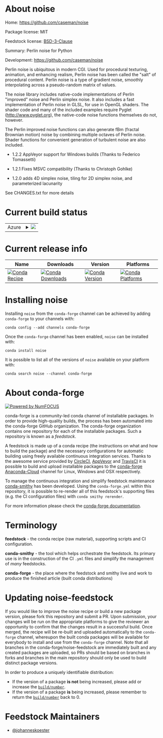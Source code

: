 About noise
===========

Home: https://github.com/caseman/noise

Package license: MIT

Feedstock license: [BSD-3-Clause](https://github.com/conda-forge/noise-feedstock/blob/master/LICENSE.txt)

Summary: Perlin noise for Python

Development: https://github.com/caseman/noise

Perlin noise is ubiquitous in modern CGI. Used for procedural texturing,
animation, and enhancing realism, Perlin noise has been called the "salt" of
procedural content. Perlin noise is a type of gradient noise, smoothly
interpolating across a pseudo-random matrix of values.

The noise library includes native-code implementations of Perlin "improved"
noise and Perlin simplex noise. It also includes a fast implementation of
Perlin noise in GLSL, for use in OpenGL shaders. The shader code and many of
the included examples require Pyglet (http://www.pyglet.org), the native-code
noise functions themselves do not, however.

The Perlin improved noise functions can also generate fBm (fractal Brownian
motion) noise by combining multiple octaves of Perlin noise. Shader functions
for convenient generation of turbulent noise are also included.

- 1.2.2 AppVeyor support for Windows builds (Thanks to Federico Tomassetti)

- 1.2.1 Fixes MSVC compatibility (Thanks to Christoph Gohlke)

- 1.2.0 adds 4D simplex noise, tiling for 2D simplex noise, 
  and parameterized lacunarity

See CHANGES.txt for more details

Current build status
====================


<table>
    
  <tr>
    <td>Azure</td>
    <td>
      <details>
        <summary>
          <a href="https://dev.azure.com/conda-forge/feedstock-builds/_build/latest?definitionId=691&branchName=master">
            <img src="https://dev.azure.com/conda-forge/feedstock-builds/_apis/build/status/noise-feedstock?branchName=master">
          </a>
        </summary>
        <table>
          <thead><tr><th>Variant</th><th>Status</th></tr></thead>
          <tbody><tr>
              <td>linux_64_python3.6.____73_pypy</td>
              <td>
                <a href="https://dev.azure.com/conda-forge/feedstock-builds/_build/latest?definitionId=691&branchName=master">
                  <img src="https://dev.azure.com/conda-forge/feedstock-builds/_apis/build/status/noise-feedstock?branchName=master&jobName=linux&configuration=linux_64_python3.6.____73_pypy" alt="variant">
                </a>
              </td>
            </tr><tr>
              <td>linux_64_python3.6.____cpython</td>
              <td>
                <a href="https://dev.azure.com/conda-forge/feedstock-builds/_build/latest?definitionId=691&branchName=master">
                  <img src="https://dev.azure.com/conda-forge/feedstock-builds/_apis/build/status/noise-feedstock?branchName=master&jobName=linux&configuration=linux_64_python3.6.____cpython" alt="variant">
                </a>
              </td>
            </tr><tr>
              <td>linux_64_python3.7.____cpython</td>
              <td>
                <a href="https://dev.azure.com/conda-forge/feedstock-builds/_build/latest?definitionId=691&branchName=master">
                  <img src="https://dev.azure.com/conda-forge/feedstock-builds/_apis/build/status/noise-feedstock?branchName=master&jobName=linux&configuration=linux_64_python3.7.____cpython" alt="variant">
                </a>
              </td>
            </tr><tr>
              <td>linux_64_python3.8.____cpython</td>
              <td>
                <a href="https://dev.azure.com/conda-forge/feedstock-builds/_build/latest?definitionId=691&branchName=master">
                  <img src="https://dev.azure.com/conda-forge/feedstock-builds/_apis/build/status/noise-feedstock?branchName=master&jobName=linux&configuration=linux_64_python3.8.____cpython" alt="variant">
                </a>
              </td>
            </tr><tr>
              <td>linux_64_python3.9.____cpython</td>
              <td>
                <a href="https://dev.azure.com/conda-forge/feedstock-builds/_build/latest?definitionId=691&branchName=master">
                  <img src="https://dev.azure.com/conda-forge/feedstock-builds/_apis/build/status/noise-feedstock?branchName=master&jobName=linux&configuration=linux_64_python3.9.____cpython" alt="variant">
                </a>
              </td>
            </tr><tr>
              <td>osx_64_python3.6.____73_pypy</td>
              <td>
                <a href="https://dev.azure.com/conda-forge/feedstock-builds/_build/latest?definitionId=691&branchName=master">
                  <img src="https://dev.azure.com/conda-forge/feedstock-builds/_apis/build/status/noise-feedstock?branchName=master&jobName=osx&configuration=osx_64_python3.6.____73_pypy" alt="variant">
                </a>
              </td>
            </tr><tr>
              <td>osx_64_python3.6.____cpython</td>
              <td>
                <a href="https://dev.azure.com/conda-forge/feedstock-builds/_build/latest?definitionId=691&branchName=master">
                  <img src="https://dev.azure.com/conda-forge/feedstock-builds/_apis/build/status/noise-feedstock?branchName=master&jobName=osx&configuration=osx_64_python3.6.____cpython" alt="variant">
                </a>
              </td>
            </tr><tr>
              <td>osx_64_python3.7.____cpython</td>
              <td>
                <a href="https://dev.azure.com/conda-forge/feedstock-builds/_build/latest?definitionId=691&branchName=master">
                  <img src="https://dev.azure.com/conda-forge/feedstock-builds/_apis/build/status/noise-feedstock?branchName=master&jobName=osx&configuration=osx_64_python3.7.____cpython" alt="variant">
                </a>
              </td>
            </tr><tr>
              <td>osx_64_python3.8.____cpython</td>
              <td>
                <a href="https://dev.azure.com/conda-forge/feedstock-builds/_build/latest?definitionId=691&branchName=master">
                  <img src="https://dev.azure.com/conda-forge/feedstock-builds/_apis/build/status/noise-feedstock?branchName=master&jobName=osx&configuration=osx_64_python3.8.____cpython" alt="variant">
                </a>
              </td>
            </tr><tr>
              <td>osx_64_python3.9.____cpython</td>
              <td>
                <a href="https://dev.azure.com/conda-forge/feedstock-builds/_build/latest?definitionId=691&branchName=master">
                  <img src="https://dev.azure.com/conda-forge/feedstock-builds/_apis/build/status/noise-feedstock?branchName=master&jobName=osx&configuration=osx_64_python3.9.____cpython" alt="variant">
                </a>
              </td>
            </tr><tr>
              <td>win_64_python3.6.____cpython</td>
              <td>
                <a href="https://dev.azure.com/conda-forge/feedstock-builds/_build/latest?definitionId=691&branchName=master">
                  <img src="https://dev.azure.com/conda-forge/feedstock-builds/_apis/build/status/noise-feedstock?branchName=master&jobName=win&configuration=win_64_python3.6.____cpython" alt="variant">
                </a>
              </td>
            </tr><tr>
              <td>win_64_python3.7.____cpython</td>
              <td>
                <a href="https://dev.azure.com/conda-forge/feedstock-builds/_build/latest?definitionId=691&branchName=master">
                  <img src="https://dev.azure.com/conda-forge/feedstock-builds/_apis/build/status/noise-feedstock?branchName=master&jobName=win&configuration=win_64_python3.7.____cpython" alt="variant">
                </a>
              </td>
            </tr><tr>
              <td>win_64_python3.8.____cpython</td>
              <td>
                <a href="https://dev.azure.com/conda-forge/feedstock-builds/_build/latest?definitionId=691&branchName=master">
                  <img src="https://dev.azure.com/conda-forge/feedstock-builds/_apis/build/status/noise-feedstock?branchName=master&jobName=win&configuration=win_64_python3.8.____cpython" alt="variant">
                </a>
              </td>
            </tr><tr>
              <td>win_64_python3.9.____cpython</td>
              <td>
                <a href="https://dev.azure.com/conda-forge/feedstock-builds/_build/latest?definitionId=691&branchName=master">
                  <img src="https://dev.azure.com/conda-forge/feedstock-builds/_apis/build/status/noise-feedstock?branchName=master&jobName=win&configuration=win_64_python3.9.____cpython" alt="variant">
                </a>
              </td>
            </tr>
          </tbody>
        </table>
      </details>
    </td>
  </tr>
</table>

Current release info
====================

| Name | Downloads | Version | Platforms |
| --- | --- | --- | --- |
| [![Conda Recipe](https://img.shields.io/badge/recipe-noise-green.svg)](https://anaconda.org/conda-forge/noise) | [![Conda Downloads](https://img.shields.io/conda/dn/conda-forge/noise.svg)](https://anaconda.org/conda-forge/noise) | [![Conda Version](https://img.shields.io/conda/vn/conda-forge/noise.svg)](https://anaconda.org/conda-forge/noise) | [![Conda Platforms](https://img.shields.io/conda/pn/conda-forge/noise.svg)](https://anaconda.org/conda-forge/noise) |

Installing noise
================

Installing `noise` from the `conda-forge` channel can be achieved by adding `conda-forge` to your channels with:

```
conda config --add channels conda-forge
```

Once the `conda-forge` channel has been enabled, `noise` can be installed with:

```
conda install noise
```

It is possible to list all of the versions of `noise` available on your platform with:

```
conda search noise --channel conda-forge
```


About conda-forge
=================

[![Powered by NumFOCUS](https://img.shields.io/badge/powered%20by-NumFOCUS-orange.svg?style=flat&colorA=E1523D&colorB=007D8A)](http://numfocus.org)

conda-forge is a community-led conda channel of installable packages.
In order to provide high-quality builds, the process has been automated into the
conda-forge GitHub organization. The conda-forge organization contains one repository
for each of the installable packages. Such a repository is known as a *feedstock*.

A feedstock is made up of a conda recipe (the instructions on what and how to build
the package) and the necessary configurations for automatic building using freely
available continuous integration services. Thanks to the awesome service provided by
[CircleCI](https://circleci.com/), [AppVeyor](https://www.appveyor.com/)
and [TravisCI](https://travis-ci.com/) it is possible to build and upload installable
packages to the [conda-forge](https://anaconda.org/conda-forge)
[Anaconda-Cloud](https://anaconda.org/) channel for Linux, Windows and OSX respectively.

To manage the continuous integration and simplify feedstock maintenance
[conda-smithy](https://github.com/conda-forge/conda-smithy) has been developed.
Using the ``conda-forge.yml`` within this repository, it is possible to re-render all of
this feedstock's supporting files (e.g. the CI configuration files) with ``conda smithy rerender``.

For more information please check the [conda-forge documentation](https://conda-forge.org/docs/).

Terminology
===========

**feedstock** - the conda recipe (raw material), supporting scripts and CI configuration.

**conda-smithy** - the tool which helps orchestrate the feedstock.
                   Its primary use is in the construction of the CI ``.yml`` files
                   and simplify the management of *many* feedstocks.

**conda-forge** - the place where the feedstock and smithy live and work to
                  produce the finished article (built conda distributions)


Updating noise-feedstock
========================

If you would like to improve the noise recipe or build a new
package version, please fork this repository and submit a PR. Upon submission,
your changes will be run on the appropriate platforms to give the reviewer an
opportunity to confirm that the changes result in a successful build. Once
merged, the recipe will be re-built and uploaded automatically to the
`conda-forge` channel, whereupon the built conda packages will be available for
everybody to install and use from the `conda-forge` channel.
Note that all branches in the conda-forge/noise-feedstock are
immediately built and any created packages are uploaded, so PRs should be based
on branches in forks and branches in the main repository should only be used to
build distinct package versions.

In order to produce a uniquely identifiable distribution:
 * If the version of a package **is not** being increased, please add or increase
   the [``build/number``](https://conda.io/docs/user-guide/tasks/build-packages/define-metadata.html#build-number-and-string).
 * If the version of a package **is** being increased, please remember to return
   the [``build/number``](https://conda.io/docs/user-guide/tasks/build-packages/define-metadata.html#build-number-and-string)
   back to 0.

Feedstock Maintainers
=====================

* [@johanneskoester](https://github.com/johanneskoester/)

